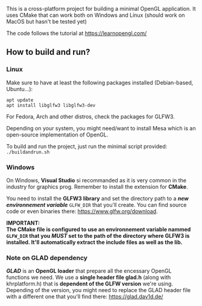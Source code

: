 This is a cross-platform project for building a minimal OpenGL application. It uses CMake that can work both on Windows and Linux (should work on MacOS but hasn't be tested yet)

The code follows the tutorial at https://learnopengl.com/

## How to build and run?

### Linux

Make sure to have at least the following packages installed (Debian-based, Ubuntu...): 
```
apt update
apt install libglfw3 libglfw3-dev
```

For Fedora, Arch and other distros, check the packages for GLFW3.

Depending on your system, you might need/want to install Mesa which is an open-source implementation of OpenGL.

To build and run the project, just run the minimal script provided: ```./buildandrun.sh```

### Windows

On Windows, **Visual Studio** si recommanded as it is very common in the industry for graphics prog. Remember to install the extension for **CMake**.

You need to install the **GLFW3 library** and set the directory path to a ***new environnement variable*** <code>GLFW_DIR</code> that you'll create. You can find source code or even binaries there: https://www.glfw.org/download.

**IMPORTANT:** <br/>
**The CMake file is configured to use an environnement variable nammed <code>GLFW_DIR</code> that you *MUST* set to the path of the directory where GLFW3 is installed. It'll automatically extract the include files as well as the lib.**

### Note on GLAD dependency

***GLAD*** is an **OpenGL loader** that prepare all the encessary OpenGL functions we need. We use a **single header file glad.h** (along with khrplatform.h) that is **dependent of the GLFW version** we're using. Depending of the version, you might need to replace the GLAD header file with a different one that you'll find there: https://glad.dav1d.de/